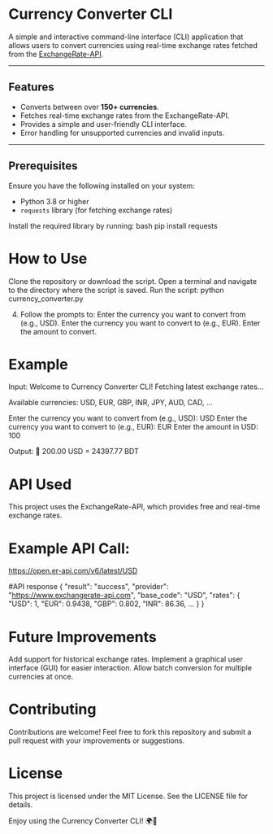 # Currency Converter CLI

A simple and interactive command-line interface (CLI) application that allows users to convert currencies using real-time exchange rates fetched from the [ExchangeRate-API](https://www.exchangerate-api.com).

---

## Features

- Converts between over **150+ currencies**.
- Fetches real-time exchange rates from the ExchangeRate-API.
- Provides a simple and user-friendly CLI interface.
- Error handling for unsupported currencies and invalid inputs.

---

## Prerequisites

Ensure you have the following installed on your system:
- Python 3.8 or higher
- `requests` library (for fetching exchange rates)

Install the required library by running:
bash
pip install requests

# How to Use
Clone the repository or download the script.
Open a terminal and navigate to the directory where the script is saved.
Run the script:
python currency_converter.py

4. Follow the prompts to:
Enter the currency you want to convert from (e.g., USD).
Enter the currency you want to convert to (e.g., EUR).
Enter the amount to convert.

# Example
Input:
Welcome to Currency Converter CLI!
Fetching latest exchange rates...

Available currencies: USD, EUR, GBP, INR, JPY, AUD, CAD, ...

Enter the currency you want to convert from (e.g., USD): USD
Enter the currency you want to convert to (e.g., EUR): EUR
Enter the amount in USD: 100

Output:
💱 200.00 USD = 24397.77 BDT

# API Used
This project uses the ExchangeRate-API, which provides free and real-time exchange rates.

# Example API Call:
https://open.er-api.com/v6/latest/USD

#API response
{
  "result": "success",
  "provider": "https://www.exchangerate-api.com",
  "base_code": "USD",
  "rates": {
    "USD": 1,
    "EUR": 0.9438,
    "GBP": 0.802,
    "INR": 86.36,
    ...
  }
}

# Future Improvements
Add support for historical exchange rates.
Implement a graphical user interface (GUI) for easier interaction.
Allow batch conversion for multiple currencies at once.

# Contributing
Contributions are welcome! Feel free to fork this repository and submit a pull request with your improvements or suggestions.
# License
This project is licensed under the MIT License. See the LICENSE file for details.

Enjoy using the Currency Converter CLI! 🌍💱
